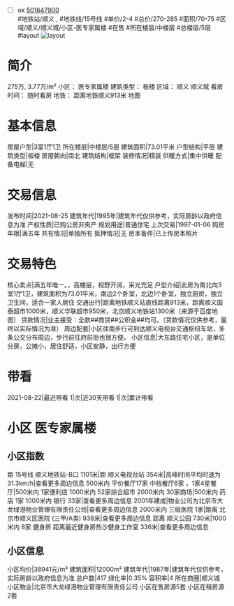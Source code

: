 - [ ] ok [501647900](https://bj.5i5j.com/ershoufang/501647900.html)  
 #地铁站/顺义 ,  #地铁线/15号线
#单价/2-4 #总价/270-285 #面积/70-75   #区域/顺义/顺义城/小区-医专家属楼 #在售 #所在楼层/中楼层 #总楼层/5层 #layout 
![layout](http://image2a.5i5j.com/bdir/layout/f35b81c3aa854558a3d3bc5691fe4691.jpg_P5.jpg) 
# 简介 
 275万,  3.77万/m² 
小区： 医专家属楼
建筑类型： 板楼
区域： 顺义 顺义城
看房时间： 随时看房
地铁： 距离地铁顺义913米 地图
# 基本信息 
 房屋户型|3室1厅1卫
所在楼层|中楼层/5层
建筑面积|73.01平米
户型结构|平层
建筑类型|板楼
房屋朝向|南北
建筑结构|框架
装修情况|精装
供暖方式|集中供暖
配备电梯|无
# 交易信息 
 发布时间|2021-08-25
建筑年代|1995年|建筑年代仅供参考，实际房龄以政府信息为准
产权性质|已购公房非央产
规划用途|普通住宅
上次交易|1997-01-06
购房年限|满五年
共有情况|单独所有
抵押情况|无
房本备件|已上传房本照片
# 交易特色 
 核心卖点|满五年唯一。，高楼层，视野开阔，采光充足
户型介绍|此房为南北向3室1厅1卫，建筑面积为73.01平米，南边2个卧室，北边1个卧室，独立厨房，独立卫生间，适合一家人居住
交通出行|距离地铁顺义站直线距离913米，距离顺义国泰超市1000米，顺义华联超市950米，北京顺义地铁站1300米（来源于百度地图）
贷款情况|业主接受：全款##商贷##公积金##均可。（贷款情况仅供参考，最终以实际情况为准）
周边配套|小区往南步行可到达顺义电视台交通枢纽车站，多条公交分布周边，步行前往府前街也很方便。
小区信息|大东路住宅小区，是单位分房，公摊小，居住舒适，小区安静，出行方便
# 带看 
 2021-08-22|最近带看	 1|次|近30天带看	 1|次|累计带看
# 小区 医专家属楼
## 小区指数 
 距 15号线 顺义地铁站-B口 1101米|距 顺义电视台站 354米|高峰时间平均时速为31.3km/h|查看更多周边信息
500米内 平价餐厅17家
中档餐厅6家 ，1家4星餐厅|500米内 1家便利店
1000米内 52家综合超市
2000米内 30家商场|500米内 药店 1家
1000米内 银行 33家|查看更多周边信息
2001年建成|物业公司为北京市大龙绿港物业管理有限责任公司|查看更多周边信息
2000米内 三级医院 1家|距离 北京市顺义区医院 (三甲/A类) 938米|查看更多周边信息
距离 顺义公园 730米|1000米内 8家 健身房
距离最近健身房热沙健身工作室 336米|查看更多周边信息
## 小区信息 
 小区均价|38941元/m²
建筑面积|12000m²
建筑年代|1987年|建筑年代仅供参考，实际房龄以政府信息为准
总户数|417
绿化率|0.35%
容积率|4
所在商圈|顺义城
小区物业|北京市大龙绿港物业管理有限责任公司
小区在售房源5套
小区在租房源2套
